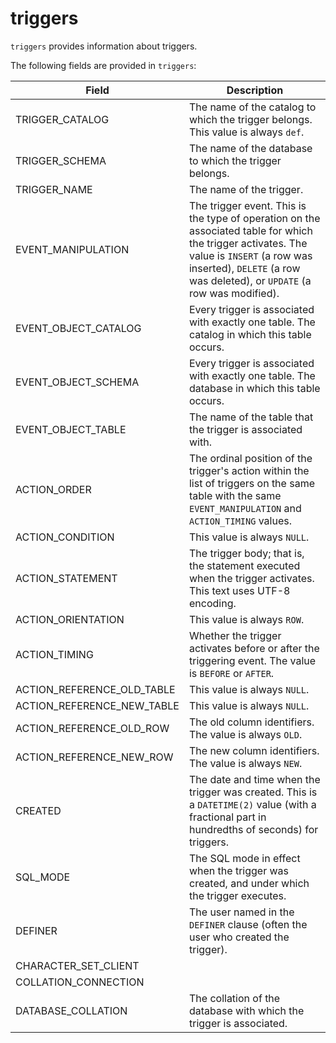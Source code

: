 ---
---

# triggers

`triggers` provides information about triggers.

The following fields are provided in `triggers`:

| **Field**                  | **Description**                                              |
| -------------------------- | ------------------------------------------------------------ |
| TRIGGER_CATALOG            | The name of the catalog to which the trigger belongs. This value is always `def`. |
| TRIGGER_SCHEMA             | The name of the database to which the trigger belongs.       |
| TRIGGER_NAME               | The name of the trigger.                                     |
| EVENT_MANIPULATION         | The trigger event. This is the type of operation on the associated table for which the trigger activates. The value is `INSERT` (a row was inserted), `DELETE` (a row was deleted), or `UPDATE` (a row was modified). |
| EVENT_OBJECT_CATALOG       | Every trigger is associated with exactly one table. The catalog in which this table occurs. |
| EVENT_OBJECT_SCHEMA        | Every trigger is associated with exactly one table. The database in which this table occurs. |
| EVENT_OBJECT_TABLE         | The name of the table that the trigger is associated with.   |
| ACTION_ORDER               | The ordinal position of the trigger's action within the list of triggers on the same table with the same `EVENT_MANIPULATION` and `ACTION_TIMING` values. |
| ACTION_CONDITION           | This value is always `NULL`.                                 |
| ACTION_STATEMENT           | The trigger body; that is, the statement executed when the trigger activates. This text uses UTF-8 encoding. |
| ACTION_ORIENTATION         | This value is always `ROW`.                                  |
| ACTION_TIMING              | Whether the trigger activates before or after the triggering event. The value is `BEFORE` or `AFTER`. |
| ACTION_REFERENCE_OLD_TABLE | This value is always `NULL`.                                 |
| ACTION_REFERENCE_NEW_TABLE | This value is always `NULL`.                                 |
| ACTION_REFERENCE_OLD_ROW   | The old column identifiers. The value is always `OLD`.       |
| ACTION_REFERENCE_NEW_ROW   | The new column identifiers. The value is always `NEW`.       |
| CREATED                    | The date and time when the trigger was created. This is a `DATETIME(2)` value (with a fractional part in hundredths of seconds) for triggers. |
| SQL_MODE                   | The SQL mode in effect when the trigger was created, and under which the trigger executes. |
| DEFINER                    | The user named in the `DEFINER` clause (often the user who created the trigger). |
| CHARACTER_SET_CLIENT       |                                                              |
| COLLATION_CONNECTION       |                                                              |
| DATABASE_COLLATION         | The collation of the database with which the trigger is associated. |
